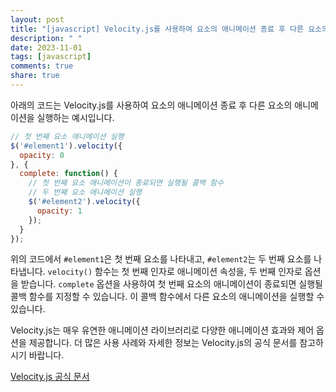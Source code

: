 ```yaml
---
layout: post
title: "[javascript] Velocity.js를 사용하여 요소의 애니메이션 종료 후 다른 요소의 애니메이션을 실행할 수 있나요?"
description: " "
date: 2023-11-01
tags: [javascript]
comments: true
share: true
---
```


아래의 코드는 Velocity.js를 사용하여 요소의 애니메이션 종료 후 다른 요소의 애니메이션을 실행하는 예시입니다.

```javascript
// 첫 번째 요소 애니메이션 실행
$('#element1').velocity({ 
  opacity: 0 
}, {
  complete: function() {
    // 첫 번째 요소 애니메이션이 종료되면 실행될 콜백 함수
    // 두 번째 요소 애니메이션 실행
    $('#element2').velocity({ 
      opacity: 1 
    });
  }
});
```

위의 코드에서 `#element1`은 첫 번째 요소를 나타내고, `#element2`는 두 번째 요소를 나타냅니다. `velocity()` 함수는 첫 번째 인자로 애니메이션 속성을, 두 번째 인자로 옵션을 받습니다. `complete` 옵션을 사용하여 첫 번째 요소의 애니메이션이 종료되면 실행될 콜백 함수를 지정할 수 있습니다. 이 콜백 함수에서 다른 요소의 애니메이션을 실행할 수 있습니다.

Velocity.js는 매우 유연한 애니메이션 라이브러리로 다양한 애니메이션 효과와 제어 옵션을 제공합니다. 더 많은 사용 사례와 자세한 정보는 Velocity.js의 공식 문서를 참고하시기 바랍니다.

[Velocity.js 공식 문서](https://velocityjs.org/)